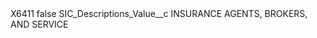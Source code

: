 <?xml version="1.0" encoding="UTF-8"?>
<CustomMetadata xmlns="http://soap.sforce.com/2006/04/metadata" xmlns:xsi="http://www.w3.org/2001/XMLSchema-instance" xmlns:xsd="http://www.w3.org/2001/XMLSchema">
    <label>X6411</label>
    <protected>false</protected>
    <values>
        <field>SIC_Descriptions_Value__c</field>
        <value xsi:type="xsd:string">INSURANCE AGENTS, BROKERS, AND SERVICE</value>
    </values>
</CustomMetadata>
